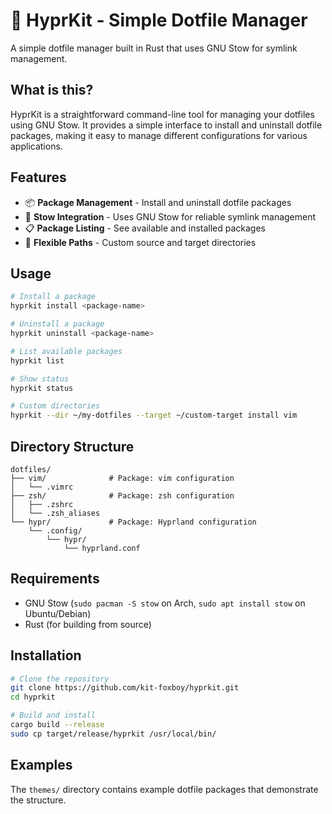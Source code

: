 # 🦊 HyprKit - Simple Dotfile Manager

A simple dotfile manager built in Rust that uses GNU Stow for symlink management.

## What is this?

HyprKit is a straightforward command-line tool for managing your dotfiles using GNU Stow. It provides a simple interface to install and uninstall dotfile packages, making it easy to manage different configurations for various applications.

## Features

- 📦 **Package Management** - Install and uninstall dotfile packages
- 🔗 **Stow Integration** - Uses GNU Stow for reliable symlink management  
- 📋 **Package Listing** - See available and installed packages
- 🎯 **Flexible Paths** - Custom source and target directories

## Usage

```bash
# Install a package
hyprkit install <package-name>

# Uninstall a package  
hyprkit uninstall <package-name>

# List available packages
hyprkit list

# Show status
hyprkit status

# Custom directories
hyprkit --dir ~/my-dotfiles --target ~/custom-target install vim
```

## Directory Structure

```
dotfiles/
├── vim/              # Package: vim configuration
│   └── .vimrc
├── zsh/              # Package: zsh configuration  
│   ├── .zshrc
│   └── .zsh_aliases
└── hypr/             # Package: Hyprland configuration
    └── .config/
        └── hypr/
            └── hyprland.conf
```

## Requirements

- GNU Stow (`sudo pacman -S stow` on Arch, `sudo apt install stow` on Ubuntu/Debian)
- Rust (for building from source)

## Installation

```bash
# Clone the repository
git clone https://github.com/kit-foxboy/hyprkit.git
cd hyprkit

# Build and install
cargo build --release
sudo cp target/release/hyprkit /usr/local/bin/
```

## Examples

The `themes/` directory contains example dotfile packages that demonstrate the structure.
